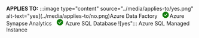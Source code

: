 **APPLIES TO:** :::image type="content" source="../media/applies-to/yes.png" alt-text="yes](../media/applies-to/no.png)Azure Data Factory ![yes](../media/applies-to/yes.png)Azure Synapse Analytics ![yes](../media/applies-to/yes.png) Azure SQL Database ![yes"::: Azure SQL Managed Instance 

